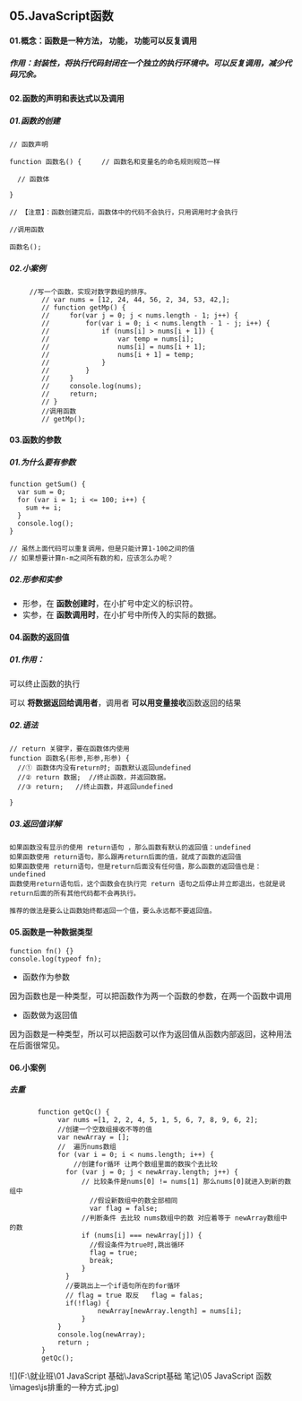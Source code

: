 ## 05.JavaScript函数

#### 01.概念：函数是一种方法， 功能，  功能可以反复调用

##### 作用：封装性，将执行代码封闭在一个独立的执行环境中。可以反复调用，减少代码冗余。



#### 02.函数的声明和表达式以及调用

##### 01.函数的创建

```
// 函数声明

function 函数名() {     // 函数名和变量名的命名规则规范一样 

  // 函数体

}

// 【注意】：函数创建完后，函数体中的代码不会执行，只用调用时才会执行

//调用函数

函数名();

```



##### 02.小案例

```
     //写一个函数，实现对数字数组的排序。
        // var nums = [12, 24, 44, 56, 2, 34, 53, 42,];
        // function getMp() {
        //     for(var j = 0; j < nums.length - 1; j++) {
        //         for(var i = 0; i < nums.length - 1 - j; i++) {
        //             if (nums[i] > nums[i + 1]) {
        //                 var temp = nums[i];
        //                 nums[i] = nums[i + 1];
        //                 nums[i + 1] = temp;
        //             }
        //         } 
        //     }
        //     console.log(nums);
        //     return;
        // }
        //调用函数
        // getMp();
```



#### 03.函数的参数

##### 01.为什么要有参数

```
function getSum() {
  var sum = 0;
  for (var i = 1; i <= 100; i++) {
    sum += i;
  }
  console.log();
}

// 虽然上面代码可以重复调用，但是只能计算1-100之间的值
// 如果想要计算n-m之间所有数的和，应该怎么办呢？
```

##### 02.形参和实参

- 形参，在 **函数创建时**，在小扩号中定义的标识符。
- 实参，在 **函数调用时**，在小扩号中所传入的实际的数据。

#### 04.函数的返回值

##### 01.作用：

可以终止函数的执行

可以 **将数据返回给调用者**，调用者  **可以用变量接收**函数返回的结果

##### 02.语法

```
// return 关键字，要在函数体内使用
function 函数名(形参,形参,形参) {
  //① 函数体内没有return时; 函数默认返回undefined
  //② return 数据;  //终止函数，并返回数据。
  //③ return;   //终止函数，并返回undefined
  
}
```

##### 03.返回值详解

```
如果函数没有显示的使用 return语句 ，那么函数有默认的返回值：undefined
如果函数使用 return语句，那么跟再return后面的值，就成了函数的返回值
如果函数使用 return语句，但是return后面没有任何值，那么函数的返回值也是：undefined
函数使用return语句后，这个函数会在执行完 return 语句之后停止并立即退出，也就是说return后面的所有其他代码都不会再执行。

推荐的做法是要么让函数始终都返回一个值，要么永远都不要返回值。
```

#### 05.函数是一种数据类型

```
function fn() {}
console.log(typeof fn);
```

- 函数作为参数

因为函数也是一种类型，可以把函数作为两一个函数的参数，在两一个函数中调用

- 函数做为返回值

因为函数是一种类型，所以可以把函数可以作为返回值从函数内部返回，这种用法在后面很常见。

#### 06.小案例

##### 去重

```
       function getQc() {
            var nums =[1, 2, 2, 4, 5, 1, 5, 6, 7, 8, 9, 6, 2];
            //创建一个空数组接收不等的值
            var newArray = [];
            //  遍历nums数组 
            for (var i = 0; i < nums.length; i++) {
                //创建for循环 让两个数组里面的数挨个去比较
              for (var j = 0; j < newArray.length; j++) {
                  // 比较条件是nums[0] != nums[1] 那么nums[0]就进入到新的数组中
                    //假设新数组中的数全部相同
                    var flag = false;
                  //判断条件 去比较 nums数组中的数 对应着等于 newArray数组中的数
                  if (nums[i] === newArray[j]) {
                    //假设条件为true时,跳出循环
                    flag = true;
                    break;
                  }
              }
              //要跳出上一个if语句所在的for循环
              // flag = true 取反   flag = falas;
              if(!flag) {
                      newArray[newArray.length] = nums[i];
                  }
            }
            console.log(newArray);
            return ;
        }
        getQc();
```

![](F:\就业班\01 JavaScript 基础\JavaScript基础 笔记\05 JavaScript 函数\images\js排重的一种方式.jpg)